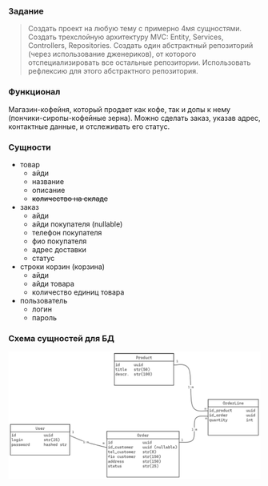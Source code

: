 ### Задание
>Создать проект на любую тему с примерно 4мя сущностями. Создать трехслойную архитектуру MVC: Entity, Services, Controllers, Repositories. Создать один абстрактный репозиторий (через использование дженериков), от которого отспециализировать все остальные репозитории. Использовать рефлексию для этого абстрактного репозитория.

### Функционал
Магазин-кофейня, который продает как кофе, так и допы к нему (пончики-сиропы-кофейные зерна). Можно сделать заказ, указав адрес, контактные данные, и отслеживать его статус.

### Сущности
- товар
    - айди
    - название
    - описание
    - ~~количество на складе~~
- заказ
    - айди
    - айди покупателя (nullable)
    - телефон покупателя
    - фио покупателя
    - адрес доставки
    - статус
- строки корзин (корзина)
    - айди
    - айди товара
    - количество единиц товара
- пользователь
    - логин
    - пароль

### Схема сущностей для БД
![](static/readme_attachments/attachment_db_structure.png)